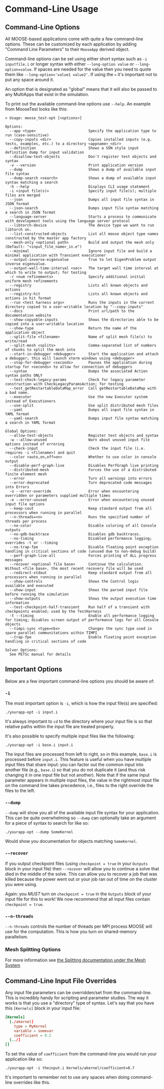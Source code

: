 # Command-Line Usage

## Command-Line Options

All MOOSE-based applications come with quite a few command-line options.  These can be customized by each application by adding "Command Line Parameters" to their `MooseApp` derived object.

Command-line options can be set using either short syntax such as `-i inputfile.i` or longer syntax with either `--long-option value` or `--long-option=value`.  If spaces are needed for the value then you need to quote them like `--long-option='value1 value2'`.  If using the `=` it's important not to put any space around it.

An option that is designated as "global" means that it will also be passed to any MultiApps that exist in the simulation.

To print out the available command-line options use `--help`.  An example from MooseTest looks like this:

```
> Usage: moose_test-opt [<options>]

Options:
  --app <type>                        Specify the application type to run (case-sensitive)
  --copy-inputs <dir>                 Copies installed inputs (e.g. tests, examples, etc.) to a directory <appname>_<dir>
  --definition                        Shows a SON style input definition dump for input validation
  --disallow-test-objects             Don't register test objects and syntax
  -v --version                        Print application version
  --dump                              Shows a dump of available input file syntax
  --dump-search <search>              Shows a dump of available input syntax matching a search
  -h --help                           Displays CLI usage statement
  -i <input file(s)>                  Specify input file(s); multiple files are merged
  --json                              Dumps all input file syntax in JSON format
  --json-search                       Dumps input file syntax matching a search in JSON format
  --language-server                   Starts a process to communicate with development tools using the language server protocol
  --libtorch-device                   The device type we want to run libtorch on.
  --list-constructed-objects          List all moose object type names constructed by the master app factory
  --mesh-only <optional path>         Build and output the mesh only (Default: "<input_file_name>_in.e")
  --minimal                           Ignore input file and build a minimal application with Transient executioner
  --output-inverse-eigenvalue         True to let EigenProblem output inverse eigenvalue.
  --output-wall-time-interval <sec>   The target wall time interval at which to write to output; for testing
  -r <num refinements>                Specify additional initial uniform mesh refinements
  --registry                          Lists all known objects and actions
  --registry-hit                      Lists all known objects and actions in hit format
  --run <test harness args>           Runs the inputs in the current directory copied to a user-writable location by "--copy-inputs"
  --docs                              Print url/path to the documentation website
  --show-copyable-inputs              Shows the directories able to be copied into a user-writable location
  --show-type                         Return the name of the application object
  --split-file <filename>             Name of split mesh file(s) to write/read
  --split-mesh <splits>               Comma-separated list of numbers of chunks to split the mesh into
  --start-in-debugger <debugger>      Start the application and attach a debugger; this will launch xterm windows using <debugger>
  --stop-for-debugger <seconds>       Pauses the application during startup for <seconds> to allow for connection of debuggers
  --syntax                            Dumps the associated Action syntax paths ONLY
  --test-check-legacy-params          Check for legacy parameter construction with CheckLegacyParamsAction; for testing
  --test_getRestartableDataMap_error  Call getRestartableDataMap with a bad name.
  --executor                          Use the new Executor system instead of Executioners
  --use-split                         Use split distributed mesh files
  --yaml                              Dumps all input file syntax in YAML format
  --yaml-search                       Dumps input file syntax matching a search in YAML format

Global Options:
  --allow-test-objects                Register test objects and syntax
  -w --allow-unused                   Warn about unused input file options instead of erroring
  --check-input                       Check the input file (i.e. requires -i <filename>) and quit
  --color <auto,on,off=on>            Whether to use color in console output
  --disable-perf-graph-live           Disables PerfGraph live printing
  --distributed-mesh                  Forces the use of a distributed finite element mesh
  --error                             Turn all warnings into errors
  --error-deprecated                  Turn deprecated code messages into Errors
  -o --error-override                 Error when encountering overridden or parameters supplied multiple times
  -e --error-unused                   Error when encountering unused input file options
  --keep-cout                         Keep standard output from all processors when running in parallel
  --n-threads=<n>                     Runs the specified number of threads per process
  --no-color                          Disable coloring of all Console outputs
  --no-gdb-backtrace                  Disables gdb backtraces.
  --no-timing                         Disabled performance logging; overrides -t or --timing
  --no-trap-fpe                       Disable floating point exception handling in critical sections of code (unused due to non-debug build)
  --perf-graph-live-all               Forces printing of ALL progress messages
  --recover <optional file base>      Continue the calculation. Without <file base>, the most recent recovery file will be used
  --redirect-stdout                   Keep standard output from all processors when running in parallel
  --show-controls                     Shows the Control logic available and executed
  --show-input                        Shows the parsed input file before running the simulation
  --show-outputs                      Shows the output execution time information
  --test-checkpoint-half-transient    Run half of a transient with checkpoints enabled; used by the TestHarness
  -t --timing                         Enable all performance logging for timing; disables screen output of performance logs for all Console objects
  --timpi-sync <type=nbx>             Changes the sync type used in spare parallel communitations within TIMPI
  --trap-fpe                          Enable floating point exception handling in critical sections of code

Solver Options:
  See PETSc manual for details
```

## Important Options

Below are a few important command-line options you should be aware of:

### `-i`

The most important option is `-i`, which is how the input file(s) are specified:

```
./yourapp-opt -i input.i
```

It's always important to `cd` to the directory where your input file is so that relative paths within the input file are treated properly.

It's also possible to specify multiple input files like the following:

```
./yourapp-opt -i base.i input.i
```

The input files are processed from left to right, so in this example, `base.i`
is processed before `input.i`. This feature is useful when you have multiple
input files that share input: you can factor out the common input into another
file (e.g., `base.i`) so that you do not duplicate it (and thus risk changing
it in one input file but not another). Note that if the same input parameter
appears in multiple input files, the value in the rightmost input file on the
command line takes precedence, i.e., files to the right override the files to
the left.

### `--dump`

`--dump` will show you all of the available input file syntax for your application.  This can be quite overwhelming so `--dump` can optionally take an argument for a piece of syntax to search for like so:

```
./yourapp-opt --dump SomeKernel
```

Would show you documentation for objects matching `SomeKernel`.

### `--recover`

If you output checkpoint files (using `checkpoint = true` in your `Outputs` block in your input file) then `--recover` will allow you to continue a solve that died in the middle of the solve.  This can allow you to recover a job that was killed because the power went out or your job ran out of time on the cluster you were using.

Again: you *MUST* turn on `checkpoint = true` in the `Outputs` block of your input file for this to work!  We now recommend that all input files contain `checkpoint = true`.

### `--n-threads`

`--n-threads` controls the number of threads per MPI process MOOSE will use for the computation.  This is how you turn on shared-memory parallelism.

### Mesh Splitting Options

For more information see [the Splitting documentation under the Mesh System](/splitting.md)

## Command-Line Input File Overrides

Any input file parameters can be overridden/set from the command-line.  This is incredibly handy for scripting and parameter studies.  The way it works is that you use a "directory" type of syntax.  Let's say that you have this `[Kernels]` block in your input file:

```conf
[Kernels]
  [./akernel]
    type = MyKernel
    variable = somevar
    coefficient = 0.2
  [../]
[]
```

To set the value of `coefficient` from the command-line you would run your application like so:

```
./yourapp-opt -i theinput.i Kernels/akernel/coefficient=0.7
```

It's important to remember not to use any spaces when doing command-line overrides like this.
